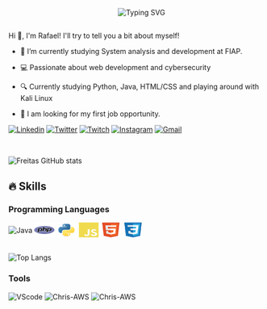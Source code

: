 <!--título-->
<div id="user-content-toc">
  <ul align="center">
        <p align="center">
          <img src="https://readme-typing-svg.herokuapp.com?font=Fira+Code&size=28&pause=1000&color=7B68EE&center=true&vCenter=true&width=435&lines=Hello%2C+Everyone!" alt="Typing SVG" />
        </p> 
  </div>

##

<!-- Presentation -->
<p>
  Hi 👋, I'm Rafael! I'll try to tell you a bit about myself!

  - 🌱  I’m currently studying System analysis and development at FIAP.
    
  - 💻 Passionate about web development and cybersecurity 

  - 🔍 Currently studying Python, Java, HTML/CSS and playing around with Kali Linux
  
  - 🔭 I am looking for my first job opportunity.
</p>

<!-- Links -->
[![Linkedin](https://img.shields.io/badge/LinkedIn-0077B5?style=for-the-badge&logo=linkedin&logoColor=white)](https://www.linkedin.com/in/rafael-freitas-9345492b5/)
[![Twitter](https://img.shields.io/badge/Twitter-1DA1F2?style=for-the-badge&logo=twitter&logoColor=white)](https://x.com/FreitasRaff)
[![Twitch](https://img.shields.io/badge/Twitch-9146FF?style=for-the-badge&logo=twitch&logoColor=white)](https://www.twitch.tv/s0mew4y)
[![Instagram](https://img.shields.io/badge/Instagram-E4405F?style=for-the-badge&logo=instagram&logoColor=white)](https://www.instagram.com/freitas.raff/)
[![Gmail](https://img.shields.io/badge/Gmail-D14836?style=for-the-badge&logo=gmail&logoColor=white)](https://mail.google.com/mail/u/0/?tab=rm&ogbl#inbox?compose=CllgCJTHVmfWTLXzDkksDmTNHdXpGPmmBVwtlcTrMzczDLzfcpwKvzPKcMMQzMGZNSXZQqPHhrL)



<br>

![Freitas GitHub stats](https://github-readme-stats.vercel.app/api?username=devfreitas&show_icons=true&theme=tokyonight) 

## 🔥 Skills
<!-- Skills: Programming Languages -->
  <div style="flex-basis: 48%;">
    <h3>Programming Languages</h3> 
  <img align="center" alt="Java" height="35" width="40"src="https://cdn.jsdelivr.net/gh/devicons/devicon@latest/icons/java/java-original.svg">
  <img align="center" alt="CSS" height="30" width="40" src="https://raw.githubusercontent.com/devicons/devicon/master/icons/php/php-original.svg">
  <img align="center" alt="Python" height="30" width="40" src="https://raw.githubusercontent.com/devicons/devicon/master/icons/python/python-original.svg">
  <img align="center" alt="Js" height="30" width="40" src="https://raw.githubusercontent.com/devicons/devicon/master/icons/javascript/javascript-plain.svg">
  <img align="center" alt="HTML" height="30" width="40" src="https://raw.githubusercontent.com/devicons/devicon/master/icons/html5/html5-original.svg">
  <img align="center" alt="CSS" height="30" width="40" src="https://raw.githubusercontent.com/devicons/devicon/master/icons/css3/css3-original.svg">
  </div>
  <br>
  <div class="menu">

![Top Langs](https://github-readme-stats.vercel.app/api/top-langs/?username=devfreitas&hide_progress=true&theme=tokyonight)

  </div>
  <!-- Skills: Tools & Frameworks -->
  <div style="flex-basis: 48%;">
    <h3>Tools</h3>
    <img align="center" alt="VScode" height="30" width="40" src="https://cdn.jsdelivr.net/gh/devicons/devicon/icons/vscode/vscode-original.svg">
    <img align="center" alt="Chris-AWS" height="30" width="40" src="https://cdn.jsdelivr.net/gh/devicons/devicon@latest/icons/intellij/intellij-original.svg">
    <img align="center" alt="Chris-AWS" height="30" width="40" src="https://cdn.jsdelivr.net/gh/devicons/devicon/icons/git/git-original.svg">
          
  </div>
